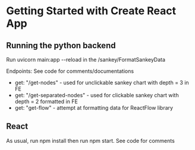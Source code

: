 # Getting Started with Create React App

## Running the python backend

Run uvicorn main:app --reload in the /sankey/FormatSankeyData

Endpoints:
See code for comments/documentations
* get: "/get-nodes" - used for unclickable sankey chart with depth = 3 in FE
* get: "/get-separated-nodes" - used for clickable sankey chart with depth = 2 formatted in FE
* get: "get-flow" - attempt at formatting data for ReactFlow library

## React
As usual, run npm install then run npm start.
See code for comments
